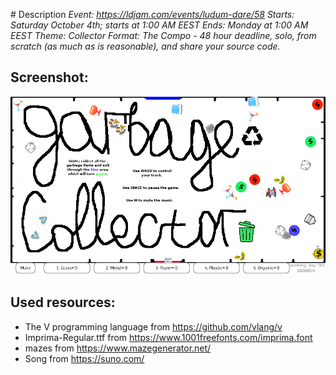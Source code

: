 \# Description
*Event: https://ldjam.com/events/ludum-dare/58*
*Starts: Saturday October 4th; starts at 1:00 AM EEST*
*Ends: Monday at 1:00 AM EEST*
*Theme: Collector*
*Format: The Compo - 48 hour deadline, solo, from scratch (as much as is reasonable), and share your source code.*

## Screenshot:
![Screenshot](screenshot.webp)

## Used resources:
* The V programming language from https://github.com/vlang/v
* Imprima-Regular.ttf from https://www.1001freefonts.com/imprima.font
* mazes from https://www.mazegenerator.net/
* Song from https://suno.com/
